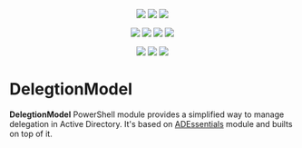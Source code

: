 ﻿<p align="center">
  <a href="https://www.powershellgallery.com/packages/DelegtionModel"><img src="https://img.shields.io/powershellgallery/v/DelegtionModel.svg"></a>
  <a href="https://www.powershellgallery.com/packages/DelegtionModel"><img src="https://img.shields.io/powershellgallery/vpre/DelegtionModel.svg?label=powershell%20gallery%20preview&colorB=yellow"></a>
  <a href="https://github.com/EvotecIT/DelegtionModel"><img src="https://img.shields.io/github/license/EvotecIT/DelegtionModel.svg"></a>
</p>

<p align="center">
  <a href="https://www.powershellgallery.com/packages/DelegtionModel"><img src="https://img.shields.io/powershellgallery/p/DelegtionModel.svg"></a>
  <a href="https://github.com/EvotecIT/DelegtionModel"><img src="https://img.shields.io/github/languages/top/evotecit/DelegtionModel.svg"></a>
  <a href="https://github.com/EvotecIT/DelegtionModel"><img src="https://img.shields.io/github/languages/code-size/evotecit/DelegtionModel.svg"></a>
  <a href="https://www.powershellgallery.com/packages/DelegtionModel"><img src="https://img.shields.io/powershellgallery/dt/DelegtionModel.svg"></a>
</p>

<p align="center">
  <a href="https://twitter.com/PrzemyslawKlys"><img src="https://img.shields.io/twitter/follow/PrzemyslawKlys.svg?label=Twitter%20%40PrzemyslawKlys&style=social"></a>
  <a href="https://evotec.xyz/hub"><img src="https://img.shields.io/badge/Blog-evotec.xyz-2A6496.svg"></a>
  <a href="https://www.linkedin.com/in/pklys"><img src="https://img.shields.io/badge/LinkedIn-pklys-0077B5.svg?logo=LinkedIn"></a>
</p>

# DelegtionModel

**DelegtionModel** PowerShell module provides a simplified way to manage delegation in Active Directory. It's based on [ADEssentials](https://github.com/EvotecIT/ADEssentials) module and builts on top of it.